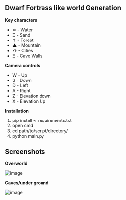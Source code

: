 ## Dwarf Fortress like world Generation



**Key characters**
 - ≃ - Water
 - Ξ - Sand
 - ↑ - Forest
 - ▲ - Mountain
 - ⇧ - Cities
 - Ξ - Cave Walls


**Camera controls**
 - W - Up
 - S - Down
 - D - Left
 - A - Right
 - Z - Elevation down
 - X - Elevation Up
 
   


 **Installation**
 1. pip install -r requirements.txt
 2. open cmd
 3. cd path/to/script/directory/
 4. python main.py

## Screenshots

**Overworld**

![image](https://github.com/Dowaren/DwarfFortressLikeWorldGen/assets/110834832/db816ff0-f977-4708-b418-ec36806c1dd4)



**Caves/under ground**

![image](https://github.com/Dowaren/DwarfFortressLikeWorldGen/assets/110834832/a76e5396-19ba-4297-8ae3-38346491e624)


